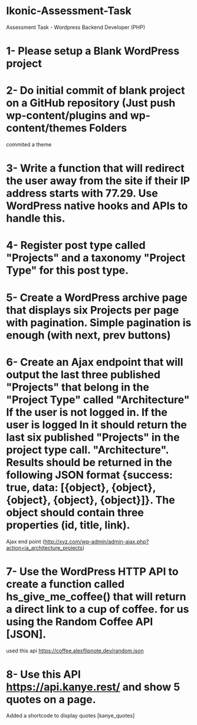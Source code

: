 # Ikonic-Assessment-Task
Assessment Task - Wordpress Backend Developer (PHP)

# 1- Please setup a Blank WordPress project
# 2- Do initial commit of blank project on a GitHub repository (Just push wp-content/plugins and wp-content/themes Folders
commited a theme

# 3- Write a function that will redirect the user away from the site if their IP address starts with 77.29. Use WordPress native hooks and APIs to handle this.

# 4- Register post type called "Projects" and a taxonomy "Project Type" for this post type.

# 5- Create a WordPress archive page that displays six Projects per page with pagination. Simple pagination is enough (with next, prev buttons)

# 6- Create an Ajax endpoint that will output the last three published "Projects" that belong in the "Project Type" called "Architecture" If the user is not logged in. If the user is logged In it should return the last six published "Projects" in the project type call. "Architecture". Results should be returned in the following JSON format {success: true, data: [{object}, {object}, {object}, {object}, {object}]}. The object should contain three properties (id, title, link).
Ajax end point (http://xyz.com/wp-admin/admin-ajax.php?action=ia_architecture_projects)

# 7- Use the WordPress HTTP API to create a function called hs_give_me_coffee() that will return a direct link to a cup of coffee. for us using the Random Coffee API [JSON].
 used this api https://coffee.alexflipnote.dev/random.json

# 8- Use this API https://api.kanye.rest/ and show 5 quotes on a page.
Added a shortcode to display quotes [kanye_quotes]
